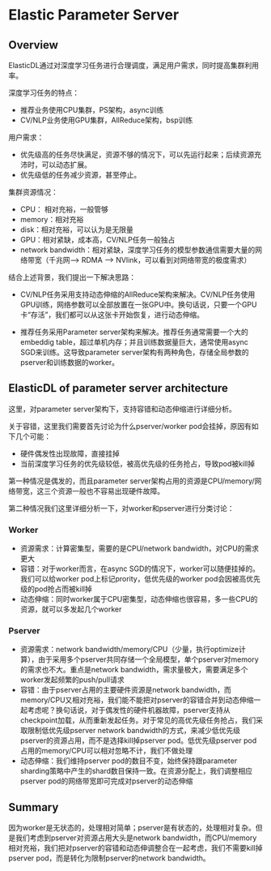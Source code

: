 # Elastic Parameter Server

## Overview


ElasticDL通过对深度学习任务进行合理调度，满足用户需求，同时提高集群利用率。

深度学习任务的特点：

- 推荐业务使用CPU集群，PS架构，async训练
- CV/NLP业务使用GPU集群，AllReduce架构，bsp训练

用户需求：

- 优先级高的任务尽快满足，资源不够的情况下，可以先运行起来；后续资源充沛时，可以动态扩展。
- 优先级低的任务减少资源，甚至停止。

集群资源情况：

- CPU： 相对充裕，一般管够
- memory：相对充裕
- disk：相对充裕，可以认为是无限量
- GPU：相对紧缺，成本高，CV/NLP任务一般独占
- network bandwidth：相对紧缺，深度学习任务的模型参数通信需要大量的网络带宽（千兆网--> RDMA --> NVlink，可以看到对网络带宽的极度需求）

结合上述背景，我们提出一下解决思路：

- CV/NLP任务采用支持动态伸缩的AllReduce架构来解决。CV/NLP任务使用GPU训练，网络参数可以全部放置在一张GPU中。换句话说，只要一个GPU卡“存活”，我们都可以从这张卡开始恢复，进行动态伸缩。

- 推荐任务采用Parameter server架构来解决。推荐任务通常需要一个大的embeddig table，超过单机内存；并且训练数据量巨大，通常使用async SGD来训练。这导致parameter server架构有两种角色，存储全局参数的pserver和训练数据的worker。


## ElasticDL of parameter server architecture

这里，对parameter server架构下，支持容错和动态伸缩进行详细分析。

关于容错，这里我们需要首先讨论为什么pserver/worker pod会挂掉，原因有如下几个可能：

- 硬件偶发性出现故障，直接挂掉
- 当前深度学习任务的优先级较低，被高优先级的任务抢占，导致pod被kill掉

第一种情况是偶发的，而且parameter server架构占用的资源是CPU/memory/网络带宽，这三个资源一般也不容易出现硬件故障。

第二种情况我们这里详细分析一下，对worker和pserver进行分类讨论：

### Worker

- 资源需求：计算密集型，需要的是CPU/network bandwidth，对CPU的需求更大
- 容错：对于worker而言，在async SGD的情况下，worker可以随便挂掉的。我们可以给worker pod上标记prority，低优先级的worker pod会因被高优先级的pod抢占而被kill掉
- 动态伸缩：同时worker属于CPU密集型，动态伸缩也很容易，多一些CPU的资源，就可以多发起几个worker


### Pserver

- 资源需求：network bandwidth/memory/CPU（少量，执行optimize计算），由于采用多个pserver共同存储一个全局模型，单个pserver对memory的需求也不大。重点是network bandwidth，需求量极大，需要满足多个worker发起频繁的push/pull请求
- 容错：由于pserver占用的主要硬件资源是network bandwidth，而memory/CPU又相对充裕，我们能不能把对pserver的容错合并到动态伸缩一起考虑呢？换句话说，对于偶发性的硬件机器故障，pserver支持从checkpoint加载，从而重新发起任务。对于常见的高优先级任务抢占，我们采取限制低优先级pserver network bandwidth的方式，来减少低优先级pserver的资源占用，而不是选择kill掉pserver pod。低优先级pserver pod占用的memory/CPU可以相对忽略不计，我们不做处理
- 动态伸缩：我们维持pserver pod的数目不变，始终保持跟parameter sharding策略中产生的shard数目保持一致。在资源分配上，我们调整相应pserver pod的网络带宽即可完成对pserver的动态伸缩

## Summary

因为worker是无状态的，处理相对简单；pserver是有状态的，处理相对复杂。但是我们考虑到pserver对资源占用大头是network bandwidth，而CPU/memory相对充裕，我们把对pserver的容错和动态伸调整合在一起考虑，我们不需要kill掉pserver pod，而是转化为限制pserver的network bandwidth。